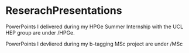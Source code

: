 # ReserachPresentations

PowerPoints I delivered during my HPGe Summer Internship with the UCL HEP group are under /HPGe.

PowerPoints I devliered during my b-tagging MSc project are under /MSc
